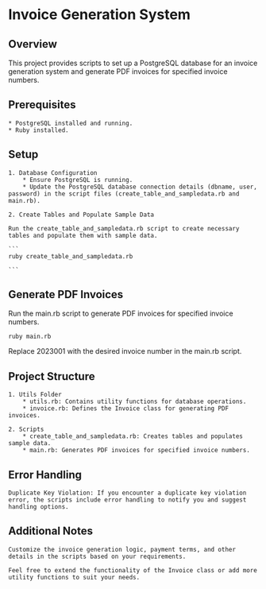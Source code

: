 # Invoice Generation System
## Overview

This project provides scripts to set up a PostgreSQL database for an invoice generation system and generate PDF invoices for specified invoice numbers.

## Prerequisites

    * PostgreSQL installed and running.
    * Ruby installed.

## Setup

    1. Database Configuration
        * Ensure PostgreSQL is running.
        * Update the PostgreSQL database connection details (dbname, user, password) in the script files (create_table_and_sampledata.rb and main.rb).

    2. Create Tables and Populate Sample Data

    Run the create_table_and_sampledata.rb script to create necessary tables and populate them with sample data.

    ```
    ruby create_table_and_sampledata.rb

    ```
## Generate PDF Invoices

Run the main.rb script to generate PDF invoices for specified invoice numbers.

```
ruby main.rb

```    
Replace 2023001 with the desired invoice number in the main.rb script.

## Project Structure

    1. Utils Folder
        * utils.rb: Contains utility functions for database operations.
        * invoice.rb: Defines the Invoice class for generating PDF invoices.

    2. Scripts
        * create_table_and_sampledata.rb: Creates tables and populates sample data.
        * main.rb: Generates PDF invoices for specified invoice numbers.

## Error Handling

    Duplicate Key Violation: If you encounter a duplicate key violation error, the scripts include error handling to notify you and suggest handling options.

## Additional Notes

    Customize the invoice generation logic, payment terms, and other details in the scripts based on your requirements.

    Feel free to extend the functionality of the Invoice class or add more utility functions to suit your needs.